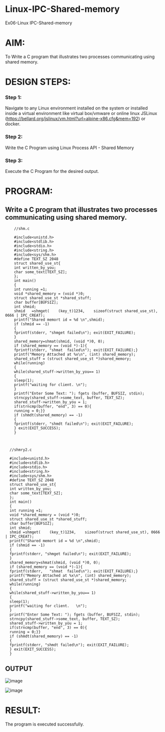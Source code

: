 # Linux-IPC-Shared-memory
Ex06-Linux IPC-Shared-memory

# AIM:
To Write a C program that illustrates two processes communicating using shared memory.

# DESIGN STEPS:

### Step 1:

Navigate to any Linux environment installed on the system or installed inside a virtual environment like virtual box/vmware or online linux JSLinux (https://bellard.org/jslinux/vm.html?url=alpine-x86.cfg&mem=192) or docker.

### Step 2:

Write the C Program using Linux Process API - Shared Memory

### Step 3:

Execute the C Program for the desired output. 

# PROGRAM:

## Write a C program that illustrates two processes communicating using shared memory.
        //shm.c
        
        #include<unistd.h> 
        #include<stdlib.h> 
        #include<stdio.h> 
        #include<string.h>
        #include<sys/shm.h>
        #define TEXT_SZ 2048 
        struct shared_use_st{
        int written_by_you;
        char some_text[TEXT_SZ];
        };
        int main()
        {
        int running =1;
        void *shared_memory = (void *)0; 
        struct shared_use_st *shared_stuff; 
        char buffer[BUFSIZ];
        int shmid;
        shmid	=shmget(	(key_t)1234,	sizeof(struct shared_use_st), 0666 | IPC_CREAT);
        printf("Shared memort id = %d \n",shmid);
        if (shmid == -1)
        {
        fprintf(stderr, "shmget failed\n"); exit(EXIT_FAILURE);
        }
        shared_memory=shmat(shmid, (void *)0, 0);
        if (shared_memory == (void *)-1){
        fprintf(stderr,	"shmat	failed\n"); exit(EXIT_FAILURE);}
        printf("Memory Attached at %x\n", (int) shared_memory); 
        shared_stuff = (struct shared_use_st *)shared_memory; 
        while(running)
        {
        while(shared_stuff->written_by_you== 1)
        {
        sleep(1);
        printf("waiting for client.	\n");
        }
        printf("Enter Some Text: "); fgets (buffer, BUFSIZ, stdin);
        strncpy(shared_stuff->some_text, buffer, TEXT_SZ);
        shared_stuff->written_by_you = 1;
        if(strncmp(buffer, "end", 3) == 0){
        running = 0;}}
        if (shmdt(shared_memory) == -1)
        {
        fprintf(stderr, "shmdt failed\n"); exit(EXIT_FAILURE);
        } exit(EXIT_SUCCESS);
        }



      //shmry2.c
      
      #include<unistd.h> 
      #include<stdlib.h> 
      #include<stdio.h> 
      #include<string.h>
      #include<sys/shm.h>
      #define TEXT_SZ 2048 
      struct shared_use_st{
      int written_by_you;
      char some_text[TEXT_SZ];
      };
      int main()
      {
      int running =1;
      void *shared_memory = (void *)0; 
      struct shared_use_st *shared_stuff; 
      char buffer[BUFSIZ];
      int shmid;
      shmid	=shmget(	(key_t)1234,	sizeof(struct shared_use_st), 0666 | IPC_CREAT);
      printf("Shared memort id = %d \n",shmid);
      if (shmid == -1)
      {
      fprintf(stderr, "shmget failed\n"); exit(EXIT_FAILURE);
      }
      shared_memory=shmat(shmid, (void *)0, 0);
      if (shared_memory == (void *)-1){
      fprintf(stderr,	"shmat	failed\n"); exit(EXIT_FAILURE);}
      printf("Memory Attached at %x\n", (int) shared_memory); 
      shared_stuff = (struct shared_use_st *)shared_memory; 
      while(running)
      {
      while(shared_stuff->written_by_you== 1)
      {
      sleep(1);
      printf("waiting for client.	\n");
      }
      printf("Enter Some Text: "); fgets (buffer, BUFSIZ, stdin);
      strncpy(shared_stuff->some_text, buffer, TEXT_SZ);
      shared_stuff->written_by_you = 1;
      if(strncmp(buffer, "end", 3) == 0){
      running = 0;}}
      if (shmdt(shared_memory) == -1)
      {
      fprintf(stderr, "shmdt failed\n"); exit(EXIT_FAILURE);
      } exit(EXIT_SUCCESS);
      }





## OUTPUT
![image](https://github.com/user-attachments/assets/7fb8acbd-aedf-473d-a4b6-cbb5d78e46d2)


![image](https://github.com/user-attachments/assets/81730986-c60e-4d30-9e3e-079cbe2bbed6)

# RESULT:
The program is executed successfully.
